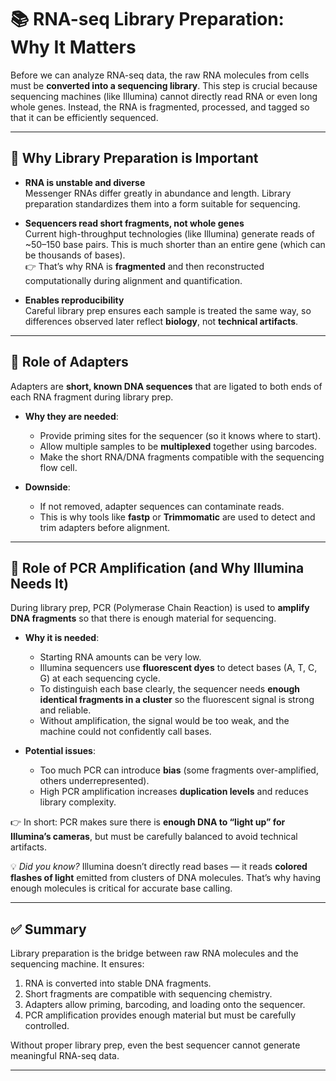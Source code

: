 # 📚 RNA-seq Library Preparation: Why It Matters

Before we can analyze RNA-seq data, the raw RNA molecules from cells must be **converted into a sequencing library**. This step is crucial because sequencing machines (like Illumina) cannot directly read RNA or even long whole genes. Instead, the RNA is fragmented, processed, and tagged so that it can be efficiently sequenced.

---

## 🔹 Why Library Preparation is Important
- **RNA is unstable and diverse**  
  Messenger RNAs differ greatly in abundance and length. Library preparation standardizes them into a form suitable for sequencing.
  
- **Sequencers read short fragments, not whole genes**  
  Current high-throughput technologies (like Illumina) generate reads of ~50–150 base pairs. This is much shorter than an entire gene (which can be thousands of bases).  
  👉 That’s why RNA is **fragmented** and then reconstructed computationally during alignment and quantification.

- **Enables reproducibility**  
  Careful library prep ensures each sample is treated the same way, so differences observed later reflect **biology**, not **technical artifacts**.

---

## 🔹 Role of Adapters
Adapters are **short, known DNA sequences** that are ligated to both ends of each RNA fragment during library prep.

- **Why they are needed**:  
  - Provide priming sites for the sequencer (so it knows where to start).  
  - Allow multiple samples to be **multiplexed** together using barcodes.  
  - Make the short RNA/DNA fragments compatible with the sequencing flow cell.  

- **Downside**:  
  - If not removed, adapter sequences can contaminate reads.  
  - This is why tools like **fastp** or **Trimmomatic** are used to detect and trim adapters before alignment.

---

## 🔹 Role of PCR Amplification (and Why Illumina Needs It)

During library prep, PCR (Polymerase Chain Reaction) is used to **amplify DNA fragments** so that there is enough material for sequencing.

- **Why it is needed**:  
  - Starting RNA amounts can be very low.  
  - Illumina sequencers use **fluorescent dyes** to detect bases (A, T, C, G) at each sequencing cycle.  
  - To distinguish each base clearly, the sequencer needs **enough identical fragments in a cluster** so the fluorescent signal is strong and reliable.  
  - Without amplification, the signal would be too weak, and the machine could not confidently call bases.  

- **Potential issues**:  
  - Too much PCR can introduce **bias** (some fragments over-amplified, others underrepresented).  
  - High PCR amplification increases **duplication levels** and reduces library complexity.  

👉 In short: PCR makes sure there is **enough DNA to “light up” for Illumina’s cameras**, but must be carefully balanced to avoid technical artifacts.  

💡 *Did you know?* Illumina doesn’t directly read bases — it reads **colored flashes of light** emitted from clusters of DNA molecules. That’s why having enough molecules is critical for accurate base calling.  

---

## ✅ Summary
Library preparation is the bridge between raw RNA molecules and the sequencing machine. It ensures:  

1. RNA is converted into stable DNA fragments.  
2. Short fragments are compatible with sequencing chemistry.  
3. Adapters allow priming, barcoding, and loading onto the sequencer.  
4. PCR amplification provides enough material but must be carefully controlled.  

Without proper library prep, even the best sequencer cannot generate meaningful RNA-seq data.  

---
